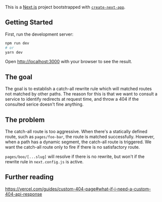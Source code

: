 This is a [Next.js](https://nextjs.org/) project bootstrapped with [`create-next-app`](https://github.com/vercel/next.js/tree/canary/packages/create-next-app).

## Getting Started

First, run the development server:

```bash
npm run dev
# or
yarn dev
```

Open [http://localhost:3000](http://localhost:3000) with your browser to see the result.

## The goal
The goal is to establish a catch-all rewrite rule which will matched routes not matched by other paths.  The reason for this is that we want to consult a service to identify redirects at request time, and throw a 404 if the consulted serice doesn't fine anything.

## The problem
The catch-all route is too aggressive.  When there's a statically defined route, such as `pages/foo-bar`, the route is matched successfully.  However, when a path has a dynamic segment, the catch-all route is triggered.  We want the catch-all route only to fire if there is no satisfactory route.

`pages/boo/[...slug]` will resolve if there is no rewrite, but won't if the rewrite rule in `next.config.js` is active.

## Further reading

https://vercel.com/guides/custom-404-page#what-if-i-need-a-custom-404-api-response